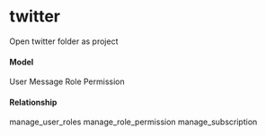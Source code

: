 # twitter

Open twitter folder as project

#### Model
User
Message
Role
Permission

#### Relationship 
manage_user_roles
manage_role_permission
manage_subscription
